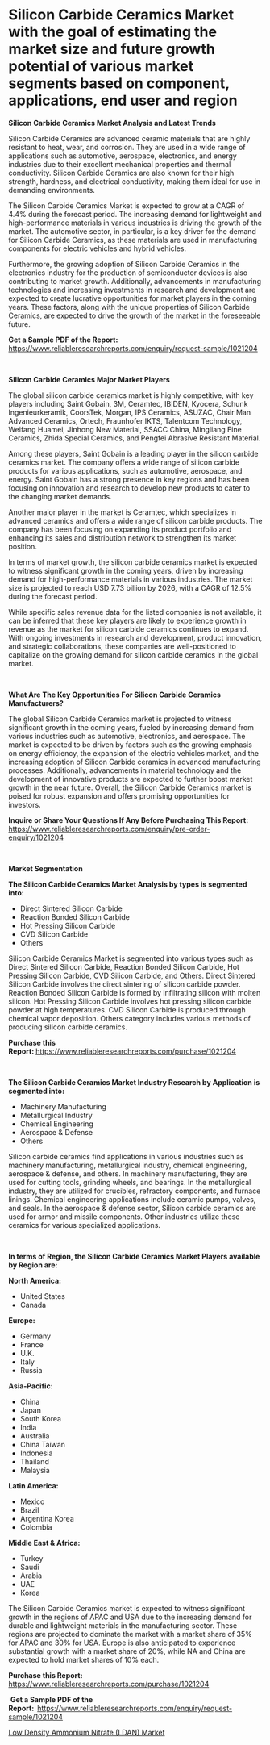 <p><h1>Silicon Carbide Ceramics Market with the goal of estimating the market size and future growth potential of various market segments based on component, applications, end user and region</h1></p><p><strong>Silicon Carbide Ceramics Market Analysis and Latest Trends</strong></p>
<p><p>Silicon Carbide Ceramics are advanced ceramic materials that are highly resistant to heat, wear, and corrosion. They are used in a wide range of applications such as automotive, aerospace, electronics, and energy industries due to their excellent mechanical properties and thermal conductivity. Silicon Carbide Ceramics are also known for their high strength, hardness, and electrical conductivity, making them ideal for use in demanding environments.</p><p>The Silicon Carbide Ceramics Market is expected to grow at a CAGR of 4.4% during the forecast period. The increasing demand for lightweight and high-performance materials in various industries is driving the growth of the market. The automotive sector, in particular, is a key driver for the demand for Silicon Carbide Ceramics, as these materials are used in manufacturing components for electric vehicles and hybrid vehicles.</p><p>Furthermore, the growing adoption of Silicon Carbide Ceramics in the electronics industry for the production of semiconductor devices is also contributing to market growth. Additionally, advancements in manufacturing technologies and increasing investments in research and development are expected to create lucrative opportunities for market players in the coming years. These factors, along with the unique properties of Silicon Carbide Ceramics, are expected to drive the growth of the market in the foreseeable future.</p></p>
<p><strong>Get a Sample PDF of the Report:&nbsp;</strong> <a href="https://www.reliableresearchreports.com/enquiry/request-sample/1021204">https://www.reliableresearchreports.com/enquiry/request-sample/1021204</a></p>
<p>&nbsp;</p>
<p><strong>Silicon Carbide Ceramics Major Market Players</strong></p>
<p><p>The global silicon carbide ceramics market is highly competitive, with key players including Saint Gobain, 3M, Ceramtec, IBIDEN, Kyocera, Schunk Ingenieurkeramik, CoorsTek, Morgan, IPS Ceramics, ASUZAC, Chair Man Advanced Ceramics, Ortech, Fraunhofer IKTS, Talentcom Technology, Weifang Huamei, Jinhong New Material, SSACC China, Mingliang Fine Ceramics, Zhida Special Ceramics, and Pengfei Abrasive Resistant Material.</p><p>Among these players, Saint Gobain is a leading player in the silicon carbide ceramics market. The company offers a wide range of silicon carbide products for various applications, such as automotive, aerospace, and energy. Saint Gobain has a strong presence in key regions and has been focusing on innovation and research to develop new products to cater to the changing market demands.</p><p>Another major player in the market is Ceramtec, which specializes in advanced ceramics and offers a wide range of silicon carbide products. The company has been focusing on expanding its product portfolio and enhancing its sales and distribution network to strengthen its market position.</p><p>In terms of market growth, the silicon carbide ceramics market is expected to witness significant growth in the coming years, driven by increasing demand for high-performance materials in various industries. The market size is projected to reach USD 7.73 billion by 2026, with a CAGR of 12.5% during the forecast period.</p><p>While specific sales revenue data for the listed companies is not available, it can be inferred that these key players are likely to experience growth in revenue as the market for silicon carbide ceramics continues to expand. With ongoing investments in research and development, product innovation, and strategic collaborations, these companies are well-positioned to capitalize on the growing demand for silicon carbide ceramics in the global market.</p></p>
<p>&nbsp;</p>
<p><strong>What Are The Key Opportunities For Silicon Carbide Ceramics Manufacturers?</strong></p>
<p><p>The global Silicon Carbide Ceramics market is projected to witness significant growth in the coming years, fueled by increasing demand from various industries such as automotive, electronics, and aerospace. The market is expected to be driven by factors such as the growing emphasis on energy efficiency, the expansion of the electric vehicles market, and the increasing adoption of Silicon Carbide ceramics in advanced manufacturing processes. Additionally, advancements in material technology and the development of innovative products are expected to further boost market growth in the near future. Overall, the Silicon Carbide Ceramics market is poised for robust expansion and offers promising opportunities for investors.</p></p>
<p><strong>Inquire or Share Your Questions If Any Before Purchasing This Report:</strong> <a href="https://www.reliableresearchreports.com/enquiry/pre-order-enquiry/1021204">https://www.reliableresearchreports.com/enquiry/pre-order-enquiry/1021204</a></p>
<p>&nbsp;</p>
<p><strong>Market Segmentation</strong></p>
<p><strong>The Silicon Carbide Ceramics Market Analysis by types is segmented into:</strong></p>
<p><ul><li>Direct Sintered Silicon Carbide</li><li>Reaction Bonded Silicon Carbide</li><li>Hot Pressing Silicon Carbide</li><li>CVD Silicon Carbide</li><li>Others</li></ul></p>
<p><p>Silicon Carbide Ceramics Market is segmented into various types such as Direct Sintered Silicon Carbide, Reaction Bonded Silicon Carbide, Hot Pressing Silicon Carbide, CVD Silicon Carbide, and Others. Direct Sintered Silicon Carbide involves the direct sintering of silicon carbide powder. Reaction Bonded Silicon Carbide is formed by infiltrating silicon with molten silicon. Hot Pressing Silicon Carbide involves hot pressing silicon carbide powder at high temperatures. CVD Silicon Carbide is produced through chemical vapor deposition. Others category includes various methods of producing silicon carbide ceramics.</p></p>
<p><strong>Purchase this Report:&nbsp;</strong><a href="https://www.reliableresearchreports.com/purchase/1021204">https://www.reliableresearchreports.com/purchase/1021204</a></p>
<p>&nbsp;</p>
<p><strong>The Silicon Carbide Ceramics Market Industry Research by Application is segmented into:</strong></p>
<p><ul><li>Machinery Manufacturing</li><li>Metallurgical Industry</li><li>Chemical Engineering</li><li>Aerospace & Defense</li><li>Others</li></ul></p>
<p><p>Silicon carbide ceramics find applications in various industries such as machinery manufacturing, metallurgical industry, chemical engineering, aerospace & defense, and others. In machinery manufacturing, they are used for cutting tools, grinding wheels, and bearings. In the metallurgical industry, they are utilized for crucibles, refractory components, and furnace linings. Chemical engineering applications include ceramic pumps, valves, and seals. In the aerospace & defense sector, Silicon carbide ceramics are used for armor and missile components. Other industries utilize these ceramics for various specialized applications.</p></p>
<p>&nbsp;</p>
<p><strong>In terms of Region, the Silicon Carbide Ceramics Market Players available by Region are:</strong></p>
<p>
    <p> <strong> North America: </strong>
        <ul>
            <li>United States</li>
            <li>Canada</li>
        </ul>
        </p> 
    <p> <strong> Europe: </strong>
        <ul>
            <li>Germany</li>
            <li>France</li>
            <li>U.K.</li>
            <li>Italy</li>
            <li>Russia</li>
        </ul>
        </p> 
    <p> <strong> Asia-Pacific: </strong>
        <ul>
            <li>China</li>
            <li>Japan</li>
            <li>South Korea</li>
            <li>India</li>
            <li>Australia</li>
            <li>China Taiwan</li>
            <li>Indonesia</li>
            <li>Thailand</li>
            <li>Malaysia</li>
        </ul>
        </p> 
    <p> <strong> Latin America: </strong>
        <ul>
            <li>Mexico</li>
            <li>Brazil</li>
            <li>Argentina Korea</li>
            <li>Colombia</li>
        </ul>
        </p> 
    <p> <strong> Middle East & Africa: </strong>
        <ul>
            <li>Turkey</li>
            <li>Saudi</li>
            <li>Arabia</li>
            <li>UAE</li>
            <li>Korea</li>
        </ul>
    </p>
    </p>
<p><p>The Silicon Carbide Ceramics market is expected to witness significant growth in the regions of APAC and USA due to the increasing demand for durable and lightweight materials in the manufacturing sector. These regions are projected to dominate the market with a market share of 35% for APAC and 30% for USA. Europe is also anticipated to experience substantial growth with a market share of 20%, while NA and China are expected to hold market shares of 10% each.</p></p>
<p><strong>Purchase this Report: </strong><a href="https://www.reliableresearchreports.com/purchase/1021204">https://www.reliableresearchreports.com/purchase/1021204</a></p>
<p>&nbsp;<strong>Get a Sample PDF of the Report:&nbsp;&nbsp;</strong><a href="https://www.reliableresearchreports.com/enquiry/request-sample/1021204">https://www.reliableresearchreports.com/enquiry/request-sample/1021204</a></p>
<p><strong></strong></p>
<p><p><a href="https://fearless-okapi-6c8.notion.site/Low-Density-Ammonium-Nitrate-LDAN-Market-Size-2024-2031-Global-Industrial-Analysis-Key-Geograph-bf2e13a8410f44f1a6cab998f6babc6c">Low Density Ammonium Nitrate (LDAN) Market</a></p></p>